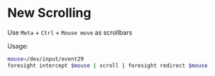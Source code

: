 # New Scrolling

Use `Meta` + `Ctrl` + `Mouse move` as scrollbars


Usage:

```bash
mouse=/dev/input/event29
foresight intercept $mouse | scroll | foresight redirect $mouse
```
